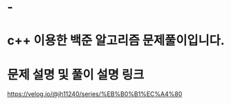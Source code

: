 # -
# c++ 이용한 백준 알고리즘 문제풀이입니다.

# 문제 설명 및 풀이 설명 링크

https://velog.io/@jh11240/series/%EB%B0%B1%EC%A4%80
